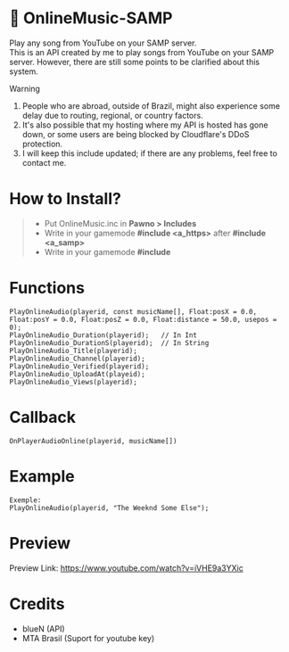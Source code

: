 # 🎷 OnlineMusic-SAMP
Play any song from YouTube on your SAMP server.<br>
This is an API created by me to play songs from YouTube on your SAMP server. However, there are still some points to be clarified about this system.

> [!Warning]
> 1. People who are abroad, outside of Brazil, might also experience some delay due to routing, regional, or country factors.
> 2. It's also possible that my hosting where my API is hosted has gone down, or some users are being blocked by Cloudflare's DDoS protection.
> 3. I will keep this include updated; if there are any problems, feel free to contact me.

# How to Install?
> - Put OnlineMusic.inc in **Pawno > Includes**
> - Write in your gamemode **#include <a_https>** after **#include <a_samp>**
> - Write in your gamemode **#include <OnlineMusic>**

# Functions
```pawn
PlayOnlineAudio(playerid, const musicName[], Float:posX = 0.0, Float:posY = 0.0, Float:posZ = 0.0, Float:distance = 50.0, usepos = 0);
PlayOnlineAudio_Duration(playerid);   // In Int
PlayOnlineAudio_DurationS(playerid);  // In String
PlayOnlineAudio_Title(playerid);
PlayOnlineAudio_Channel(playerid);
PlayOnlineAudio_Verified(playerid);
PlayOnlineAudio_UploadAt(playeid);
PlayOnlineAudio_Views(playerid);
```

# Callback
```pawn
OnPlayerAudioOnline(playerid, musicName[])
```

# Example
```pawn
Exemple:
PlayOnlineAudio(playerid, "The Weeknd Some Else");
```

# Preview
Preview Link: https://www.youtube.com/watch?v=iVHE9a3YXic

# Credits
- blueN (API)
- MTA Brasil (Suport for youtube key)
